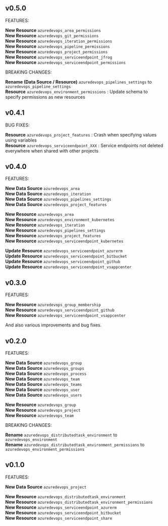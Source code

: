 ## v0.5.0

FEATURES:

**New Resource** `azuredevops_area_permissions`<br/>
**New Resource** `azuredevops_git_permissions`<br/>
**New Resource** `azuredevops_iteration_permissions`<br/>
**New Resource** `azuredevops_pipeline_permissions`<br/>
**New Resource** `azuredevops_project_permissions`<br/>
**New Resource** `azuredevops_serviceendpoint_jfrog`<br/>
**New Resource** `azuredevops_serviceendpoint_permissions`<br/>

BREAKING CHANGES:

**Rename (Data Source / Resource)** `azuredevops_pipelines_settings` to `azuredevops_pipeline_settings`<br/>
**Resource** `azuredevops_environment_permissions` : Update schema to specify permissions as new resources<br/>

## v0.4.1

BUG FIXES:

**Resource** `azuredevops_project_features` : Crash when specifying values using variables<br/>
**Resource** `azuredevops_serviceendpoint_XXX` : Service endpoints not deleted everywhere when shared with other projects<br/>

## v0.4.0

FEATURES:

**New Data Source** `azuredevops_area`<br/>
**New Data Source** `azuredevops_iteration`<br/>
**New Data Source** `azuredevops_pipelines_settings`<br/>
**New Data Source** `azuredevops_project_features`<br/>

**New Resource** `azuredevops_area`<br/>
**New Resource** `azuredevops_environment_kubernetes`<br/>
**New Resource** `azuredevops_iteration`<br/>
**New Resource** `azuredevops_pipelines_settings`<br/>
**New Resource** `azuredevops_project_features`<br/>
**New Resource** `azuredevops_serviceendpoint_kubernetes`<br/>

**Update Resource** `azuredevops_serviceendpoint_azurerm `<br/>
**Update Resource** `azuredevops_serviceendpoint_bitbucket `<br/>
**Update Resource** `azuredevops_serviceendpoint_github `<br/>
**Update Resource** `azuredevops_serviceendpoint_vsappcenter `<br/>

## v0.3.0

FEATURES:

**New Resource** `azuredevops_group_membership`<br/>
**New Resource** `azuredevops_serviceendpoint_github`<br/>
**New Resource** `azuredevops_serviceendpoint_vsappcenter`<br/>

And also various improvements and bug fixes.

## v0.2.0

FEATURES:

**New Data Source** `azuredevops_group`<br/>
**New Data Source** `azuredevops_groups`<br/>
**New Data Source** `azuredevops_process`<br/>
**New Data Source** `azuredevops_team`<br/>
**New Data Source** `azuredevops_teams`<br/>
**New Data Source** `azuredevops_user`<br/>
**New Data Source** `azuredevops_users`<br/>

**New Resource** `azuredevops_group`<br/>
**New Resource** `azuredevops_project`<br/>
**New Resource** `azuredevops_team`<br/>

BREAKING CHANGES:

**Rename** `azuredevops_distributedtask_environment` to `azuredevops_environment`<br/>
**Rename** `azuredevops_distributedtask_environment_permissions` to `azuredevops_environment_permissions`<br/>

## v0.1.0

FEATURES:

**New Data Source** `azuredevops_project`<br/>

**New Resource** `azuredevops_distributedtask_environment`<br/>
**New Resource** `azuredevops_distributedtask_environment_permissions`<br/> 
**New Resource** `azuredevops_serviceendpoint_azurerm`<br/>
**New Resource** `azuredevops_serviceendpoint_bitbucket`<br/>
**New Resource** `azuredevops_serviceendpoint_share`<br/>
